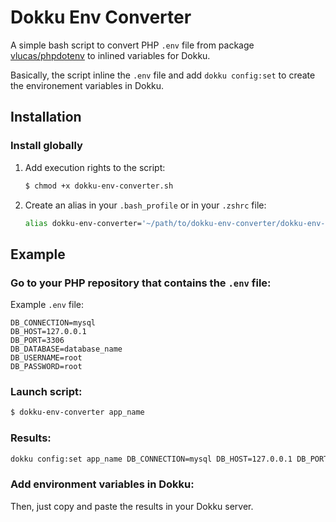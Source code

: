 # Dokku Env Converter

A simple bash script to convert PHP `.env` file from package [vlucas/phpdotenv](https://github.com/vlucas/phpdotenv) to inlined variables for Dokku.

Basically, the script inline the `.env` file and add `dokku config:set` to create the environement variables in Dokku.

## Installation

### Install globally

1. Add execution rights to the script:
    ```bash
    $ chmod +x dokku-env-converter.sh
    ```
2. Create an alias in your `.bash_profile` or in your `.zshrc` file:
    ```bash
    alias dokku-env-converter='~/path/to/dokku-env-converter/dokku-env-converter.sh'
    ```

## Example

### Go to your PHP repository that contains the `.env` file:

Example `.env` file:

```
DB_CONNECTION=mysql
DB_HOST=127.0.0.1
DB_PORT=3306
DB_DATABASE=database_name
DB_USERNAME=root
DB_PASSWORD=root
```

### Launch script:

```bash
$ dokku-env-converter app_name
```

### Results:

```bash
dokku config:set app_name DB_CONNECTION=mysql DB_HOST=127.0.0.1 DB_PORT=3306 DB_DATABASE=database_name DB_USERNAME=root DB_PASSWORD=root
```

### Add environment variables in Dokku:

Then, just copy and paste the results in your Dokku server.